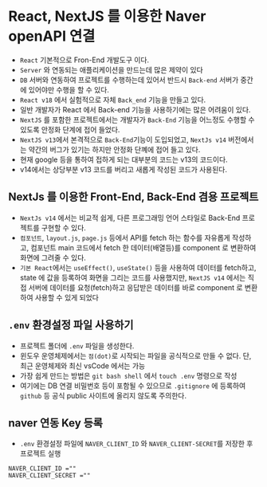# React, NextJS 를 이용한 Naver openAPI 연결

- `React` 기본적으로 Fron-End 개발도구 이다.
- `Server` 와 연동되는 애플리케이션을 만드는데 많은 제약이 있다
- `DB` 서버와 연동하여 프로젝트를 수행하는데 있어서 반드시 `Back-end` 서버가 중간에 있어야만 수행을 할 수 있다.
- `React v18` 에서 실험적으로 자체 `Back_end` 기능을 만들고 있다.
- 일반 개발자가 React 에서 Back-end 기능을 사용하기에는 많은 어려움이 있다.
- `NextJS` 를 포함한 프로젝트에서는 개발자가 `Back-End` 기능을 어느정도 수행할 수 있도록 안정화 단계에 접어 들었다.
- `NextJS v13`에서 본격적으로 `Back-End`기능이 도입되었고, `NextJs v14` 버전에서는 약간의 버그가 있기는 하지만 안정화 단꼐에 접어 들고 있다.
- 현재 google 등을 통하여 접하게 되는 대부분의 코드는 v13의 코드이다.
- v14에서는 상당부분 v13 코드를 버리고 새롭게 작성된 코드가 사용된다.

## NextJs 를 이용한 Front-End, Back-End 겸용 프로젝트

- `NextJs v14` 에서는 비교적 쉽게, 다른 프로그래밍 언어 스타일로 Back-End 프로젝트를 구현할 수 있다.
- `컴포넌트`, `layout.js`, `page.js` 등에서 API를 fetch 하는 함수를 자유롭게 작성하고, 컴포넌트 main 코드에서 fetch 한 데이터(배열등)를 component 로 변환하여 화면에 그려줄 수 있다.
- `기본 React`에서는 `useEffect()`, `useState()` 등을 사용하여 데이터를 fetch하고, state 에 값을 등록하여 화면을 그리는 코드를 사용했지만, `NextJS v14` 에서는 직접 서버에 데이터를 요청(fetch)하고 응답받은 데이터를 바로 component 로 변환하여 사용할 수 있게 되었다

## `.env` 환경설정 파일 사용하기

- 프로젝트 폴더에 `.env` 파일을 생성한다.
- 윈도우 운영체제에서는 `점(dot)`로 시작되는 파일을 공식적으로 만들 수 없다. 단, 최근 운영체제와 최신 vsCode 에서는 가능
- 가장 쉽게 만드는 방법은 `git bash shell` 에서 `touch .env` 명령으로 작성
- 여기에는 DB 연결 비밀번호 등이 포함될 수 있으므로 `.gitignore` 에 등록하여 `github` 등 공식 public 사이트에 올리지 않도록 주의한다.

## naver 연동 Key 등록

- `.env` 환경설정 파일에 `NAVER_CLIENT_ID` 와 `NAVER_CLIENT-SECRET`를
  저장한 후 프로젝트 실행

```.env
NAVER_CLIENT_ID =""
NAVER_CLIENT_SECRET =""
```
